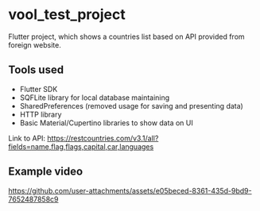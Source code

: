 # vool_test_project

Flutter project, which shows a countries list based on API provided from foreign website.

## Tools used

- Flutter SDK
- SQFLite library for local database maintaining
- SharedPreferences (removed usage for saving and presenting data)
- HTTP library
- Basic Material/Cupertino libraries to show data on UI


Link to API:
https://restcountries.com/v3.1/all?fields=name,flag,flags,capital,car,languages

## Example video



https://github.com/user-attachments/assets/e05beced-8361-435d-9bd9-7652487858c9

